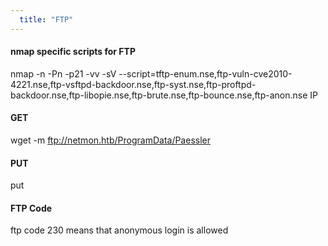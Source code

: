 ```yaml
---
  title: "FTP"
---
```

#### nmap specific scripts for FTP

nmap -n -Pn -p21 -vv -sV --script=tftp-enum.nse,ftp-vuln-cve2010-4221.nse,ftp-vsftpd-backdoor.nse,ftp-syst.nse,ftp-proftpd-backdoor.nse,ftp-libopie.nse,ftp-brute.nse,ftp-bounce.nse,ftp-anon.nse IP

#### GET
wget -m ftp://netmon.htb/ProgramData/Paessler

#### PUT
put

#### FTP Code
ftp code 230 means that anonymous login is allowed
